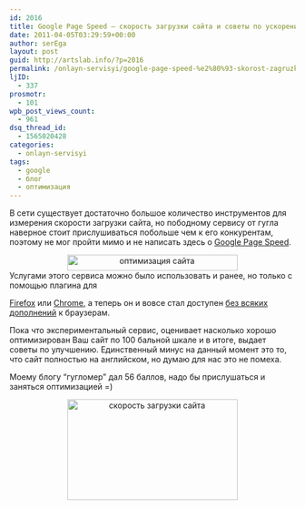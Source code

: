 ```yaml
---
id: 2016
title: Google Page Speed – скорость загрузки сайта и советы по ускорению/оптимизаций
date: 2011-04-05T03:29:59+00:00
author: serEga
layout: post
guid: http://artslab.info/?p=2016
permalink: /onlayn-servisyi/google-page-speed-%e2%80%93-skorost-zagruzki-sajta-i-sovety-po-uskoreniyuoptimizacij/
ljID:
  - 337
prosmotr:
  - 101
wpb_post_views_count:
  - 961
dsq_thread_id:
  - 1565020428
categories:
  - onlayn-servisyi
tags:
  - google
  - блог
  - оптимизация
---
```

В сети существует достаточно большое количество инструментов для измерения скорости загрузки сайта, но пободному сервису от гугла наверное стоит прислушиваться побольше чем к его конкурентам, поэтому не мог пройти мимо и не написать здесь о [Google Page Speed](http://pagespeed.googlelabs.com/).

<center>
  <a href="{{site.img_cdn}}/google_page_speed.jpg"><img class="alignnone size-medium wp-image-2012" title="google_page_speed" src="{{site.img_cdn}}/google_page_speed-300x28.jpg" alt="оптимизация сайта" width="300" height="28" srcset="{{site.img_cdn}}/google_page_speed-300x28.jpg 300w, {{site.img_cdn}}/google_page_speed.jpg 533w" sizes="(max-width: 300px) 100vw, 300px" /></a>
</center>Услугами этого сервиса можно было использовать и ранее, но только с помощью плагина для

[Firefox](http://code.google.com/intl/de-DE/speed/page-speed/download.html) или [Chrome](http://code.google.com/intl/de-DE/speed/page-speed/docs/using_chrome.html), а теперь он и вовсе стал доступен [без всяких дополнений](http://pagespeed.googlelabs.com/) к браузерам.

Пока что экспериментальный сервис, оценивает насколько хорошо оптимизирован Ваш сайт по 100 бальной шкале и в итоге, выдает советы по улучшению. Единственный минус на данный момент это то, что сайт полностью на английском, но думаю для нас это не помеха.

Моему блогу &#8220;гугломер&#8221; дал 56 баллов, надо бы прислушаться и заняться оптимизацией =)

<center>
  <a href="{{site.img_cdn}}/google_page_speed_artslab.jpg"><img class="alignnone size-medium wp-image-2013" title="google_page_speed_artslab" src="{{site.img_cdn}}/google_page_speed_artslab-300x177.jpg" alt="скорость загрузки сайта" width="300" height="177" /></a>
</center>